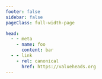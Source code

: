 ```yaml
---
footer: false
sidebar: false
pageClass: full-width-page

head:
  - - meta
    - name: foo
      content: bar
  - - link
    - rel: canonical
      href: https://valueheads.org
---
```


<LandingHero />

<LandingBenefits />

<LandingTrust />

<Cta01 />

<LandingSuperpowers />

<LandingTeam />

<LandingValue />

<LandingLearningOutcomes />

<LandingJumboMsg />

<LandingValueJourney />

<LandingFeatures />

<Cta01 />

<Footer />